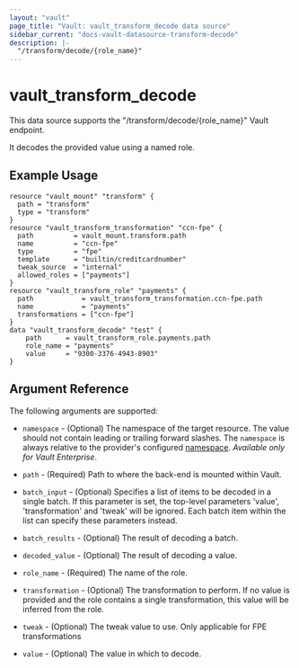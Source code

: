 ```yaml
---
layout: "vault"
page_title: "Vault: vault_transform_decode data source"
sidebar_current: "docs-vault-datasource-transform-decode"
description: |-
  "/transform/decode/{role_name}"
---
```


# vault\_transform\_decode

This data source supports the "/transform/decode/{role_name}" Vault endpoint.

It decodes the provided value using a named role.

## Example Usage

```hcl
resource "vault_mount" "transform" {
  path = "transform"
  type = "transform"
}
resource "vault_transform_transformation" "ccn-fpe" {
  path          = vault_mount.transform.path
  name          = "ccn-fpe"
  type          = "fpe"
  template      = "builtin/creditcardnumber"
  tweak_source  = "internal"
  allowed_roles = ["payments"]
}
resource "vault_transform_role" "payments" {
  path            = vault_transform_transformation.ccn-fpe.path
  name            = "payments"
  transformations = ["ccn-fpe"]
}
data "vault_transform_decode" "test" {
    path      = vault_transform_role.payments.path
    role_name = "payments"
    value     = "9300-3376-4943-8903"
}
```

## Argument Reference

The following arguments are supported:

* `namespace` - (Optional) The namespace of the target resource.
  The value should not contain leading or trailing forward slashes.
  The `namespace` is always relative to the provider's configured [namespace](/docs/providers/vault#namespace).
  *Available only for Vault Enterprise*.

* `path` - (Required) Path to where the back-end is mounted within Vault.
* `batch_input` - (Optional) Specifies a list of items to be decoded in a single batch. If this parameter is set, the top-level parameters 'value', 'transformation' and 'tweak' will be ignored. Each batch item within the list can specify these parameters instead.
* `batch_results` - (Optional) The result of decoding a batch.
* `decoded_value` - (Optional) The result of decoding a value.
* `role_name` - (Required) The name of the role.
* `transformation` - (Optional) The transformation to perform. If no value is provided and the role contains a single transformation, this value will be inferred from the role.
* `tweak` - (Optional) The tweak value to use. Only applicable for FPE transformations
* `value` - (Optional) The value in which to decode.

